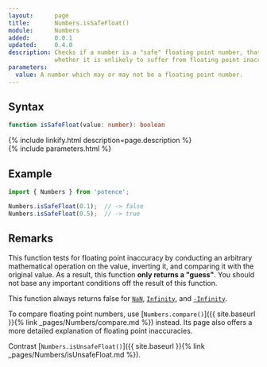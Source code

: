 ```yaml
---
layout:      page
title:       Numbers.isSafeFloat()
module:      Numbers
added:       0.0.1
updated:     0.4.0
description: Checks if a number is a "safe" floating point number, that is
             whether it is unlikely to suffer from floating point inaccuracies.
parameters:
  value: A number which may or may not be a floating point number.
---
```

## Syntax

```ts
function isSafeFloat(value: number): boolean
```

<div class="description">{% include linkify.html description=page.description %}</div>
{% include parameters.html %}

## Example

```ts
import { Numbers } from 'potence';

Numbers.isSafeFloat(0.1);  // -> false
Numbers.isSafeFloat(0.5);  // -> true
```

## Remarks

This function tests for floating point inaccuracy by conducting an arbitrary
mathematical operation on the value, inverting it, and comparing it with the
original value. As a result, this function **only returns a "guess"**. You
should not base any important conditions off the result of this function.

This function always returns false for
[`NaN`](https://developer.mozilla.org/en-US/docs/Web/JavaScript/Reference/Global_Objects/Number/NaN),
[`Infinity`](https://developer.mozilla.org/en-US/docs/Web/JavaScript/Reference/Global_Objects/Number/POSITIVE_INFINITY),
and [`-Infinity`](https://developer.mozilla.org/en-US/docs/Web/JavaScript/Reference/Global_Objects/Number/NEGATIVE_INFINITY).

To compare floating point numbers, use
[`Numbers.compare()`]({{ site.baseurl }}{% link _pages/Numbers/compare.md %})
instead. Its page also offers a more detailed explanation of floating
point inaccuracies.

Contrast [`Numbers.isUnsafeFloat()`]({{ site.baseurl }}{% link _pages/Numbers/isUnsafeFloat.md %}).
